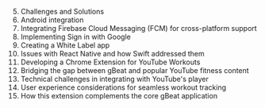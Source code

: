 5. Challenges and Solutions
 1. Android integration
  1. Integrating Firebase Cloud Messaging (FCM) for cross-platform support
  2. Implementing Sign in with Google
 2. Creating a White Label app
  1. Issues with React Native and how Swift addressed them
 3. Developing a Chrome Extension for YouTube Workouts
  1. Bridging the gap between gBeat and popular YouTube fitness content
  2. Technical challenges in integrating with YouTube's player
  3. User experience considerations for seamless workout tracking
  4. How this extension complements the core gBeat application